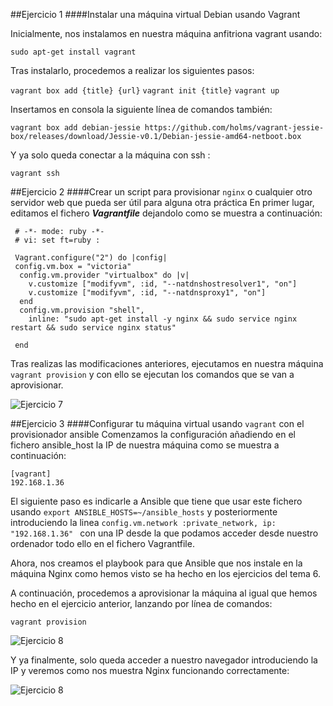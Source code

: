 ##Ejercicio 1
####Instalar una máquina virtual Debian usando Vagrant

Inicialmente, nos instalamos en nuestra máquina anfitriona vagrant usando:

`sudo apt-get install vagrant`

Tras instalarlo, procedemos a realizar los siguientes pasos:

`vagrant box add {title} {url}`
`vagrant init {title}`
`vagrant up`

Insertamos en consola la siguiente línea de comandos también:

`vagrant box add debian-jessie https://github.com/holms/vagrant-jessie-box/releases/download/Jessie-v0.1/Debian-jessie-amd64-netboot.box`

Y ya solo queda conectar a la máquina con ssh :

`vagrant ssh`


##Ejercicio 2
####Crear un script para provisionar `nginx` o cualquier otro servidor web que pueda ser útil para alguna otra práctica
En primer lugar, editamos el fichero ***Vagrantfile*** dejandolo como se muestra a continuación:

``` 
 # -*- mode: ruby -*-
 # vi: set ft=ruby :

 Vagrant.configure("2") do |config|
 config.vm.box = "victoria"
  config.vm.provider "virtualbox" do |v|
    v.customize ["modifyvm", :id, "--natdnshostresolver1", "on"]
    v.customize ["modifyvm", :id, "--natdnsproxy1", "on"]
  end
  config.vm.provision "shell",
    inline: "sudo apt-get install -y nginx && sudo service nginx restart && sudo service nginx status"

 end
``` 

Tras realizas las modificaciones anteriores, ejecutamos en nuestra máquina `vagrant provision` y con ello se ejecutan los comandos que se van a aprovisionar.

![Ejercicio 7](https://dl.dropbox.com/s/tecldglnf22x481/ejejerciio7.png)



##Ejercicio 3
####Configurar tu máquina virtual usando `vagrant` con el provisionador ansible
Comenzamos la configuración añadiendo en el fichero ansible_host la IP de nuestra máquina como se muestra a continuación:

```
[vagrant]
192.168.1.36
```
El siguiente paso es indicarle a Ansible que tiene que usar este fichero usando `export ANSIBLE_HOSTS=~/ansible_hosts` y posteriormente introduciendo la linea `config.vm.network :private_network, ip: "192.168.1.36" ` con una IP desde la que podamos acceder desde nuestro ordenador todo ello en el fichero Vagrantfile.

Ahora, nos creamos el playbook para que Ansible que nos instale en la máquina Nginx como hemos visto se ha hecho en los ejercicios del tema 6.

A continuación, procedemos a aprovisionar la máquina al igual que hemos hecho en el ejercicio anterior, lanzando por línea de comandos:

`vagrant provision`

![Ejercicio 8](https://dl.dropbox.com/s/rtrqp4xlw9vsf1s/ejercicio8_tema6_3.png)

Y ya finalmente, solo queda acceder a nuestro navegador introduciendo la IP y veremos como nos muestra Nginx funcionando correctamente:

![Ejercicio 8](https://dl.dropbox.com/s/m226nqn6hmnnvq4/pant.png)




